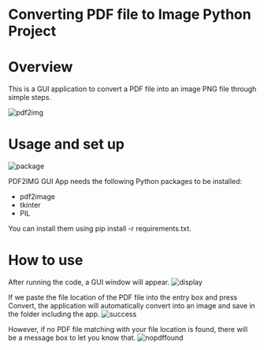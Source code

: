 # Converting PDF file to Image Python Project

# Overview  
This is a GUI application to convert a PDF file into an image PNG file through simple steps.

![pdf2img](https://user-images.githubusercontent.com/87378628/135120383-b7200cf6-6113-4861-b92d-870120a93c15.png)

# Usage and set up
![package](https://user-images.githubusercontent.com/87378628/135120499-f13dedca-080a-443f-9520-d1633b441c96.png)

PDF2IMG GUI App needs the following Python packages to be installed: 
- pdf2image
- tkinter
- PIL 

You can install them using pip install -r requirements.txt. 

# How to use
After running the code, a GUI window will appear. 
![display](https://user-images.githubusercontent.com/87378628/135120639-1e6260f3-c5cf-42d6-b39e-a7f42e97bfa5.png)


If we paste the file location of the PDF file into the entry box and press Convert, the application will automatically convert into an image and save in the folder including the app.
![success](https://user-images.githubusercontent.com/87378628/135120737-e3c55302-e91c-498c-8038-8b0acab7095c.png)


However, if no PDF file matching with your file location is found, there will be a message box to let you know that.
![nopdffound](https://user-images.githubusercontent.com/87378628/135120899-979452ca-bcfb-4cb7-a889-3f60a1a70070.png)
